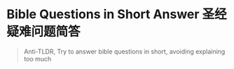 # Bible Questions in Short Answer 圣经疑难问题简答
> Anti-TLDR, Try to answer bible questions in short, avoiding explaining too much


